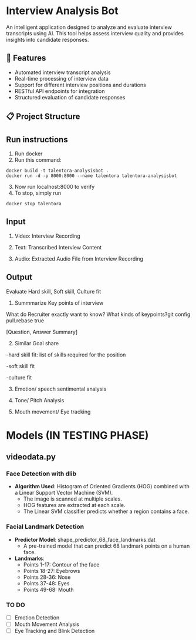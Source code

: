 # Interview Analysis Bot

An intelligent application designed to analyze and evaluate interview transcripts using AI. This tool helps assess interview quality and provides insights into candidate responses.

## 🚀 Features

- Automated interview transcript analysis
- Real-time processing of interview data
- Support for different interview positions and durations
- RESTful API endpoints for integration
- Structured evaluation of candidate responses

## 📋 Project Structure

## Run instructions
1. Run docker
2. Run this command:
```
docker build -t talentora-analysisbot .
docker run -d -p 8000:8000 --name talentora talentora-analysisbot
```
3. Now run localhost:8000 to verify
4. To stop, simply run 
```
docker stop talentora
```

## Input

1) Video: Interview Recording

2) Text: Transcribed Interview Content 

3) Audio: Extracted Audio File from Interview Recording

## Output

Evaluate Hard skill, Soft skill, Culture fit

1) Summmarize Key points of interview

What do Recruiter exactly want to know? What kinds of keypoints?git config pull.rebase true

[Question, Answer Summary]

2) Similar Goal share

-hard skill fit: list of skills required for the position

-soft skill fit

-culture fit

3) Emotion/ speech sentimental analysis

4) Tone/ Pitch Analysis

5) Mouth movement/ Eye tracking

# Models (IN TESTING PHASE)

## videodata.py 

### Face Detection with dlib
- **Algorithm Used**: Histogram of Oriented Gradients (HOG) combined with a Linear Support Vector Machine (SVM).
  - The image is scanned at multiple scales.
  - HOG features are extracted at each scale.
  - The Linear SVM classifier predicts whether a region contains a face.

### Facial Landmark Detection
- **Predictor Model**: shape_predictor_68_face_landmarks.dat
  - A pre-trained model that can predict 68 landmark points on a human face.
- **Landmarks**: 
  - Points 1-17: Contour of the face
  - Points 18-27: Eyebrows
  - Points 28-36: Nose
  - Points 37-48: Eyes
  - Points 49-68: Mouth

### TO DO
- [ ] Emotion Detection
- [ ] Mouth Movement Analysis
- [ ] Eye Tracking and Blink Detection
